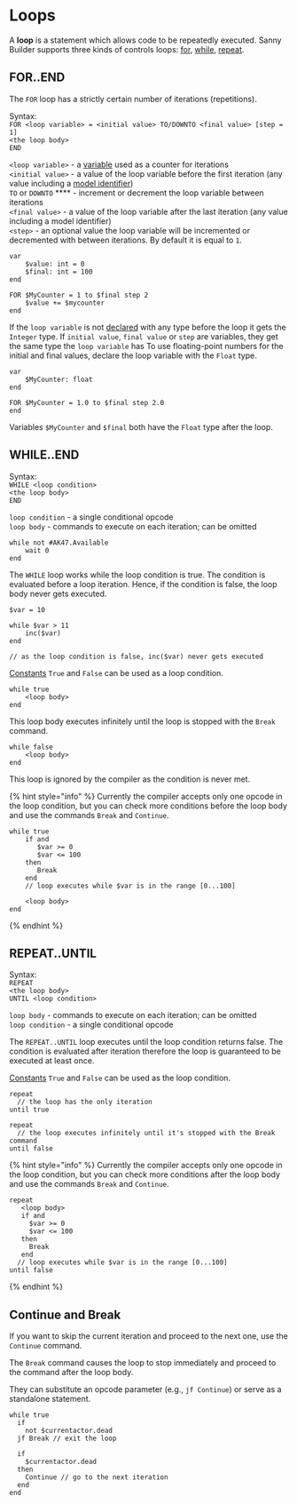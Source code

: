 # Loops

A **loop** is a statement which allows code to be repeatedly executed. Sanny Builder supports three kinds of controls loops: [for](loops.md#for-end), [while](loops.md#while-end), [repeat](loops.md#repeat-until).

## FOR..END

The `FOR` loop has a strictly certain number of iterations (repetitions).

Syntax:\
`FOR <loop variable> = <initial value> TO/DOWNTO <final value> [step = 1]`\
&#x20; `<the loop body>`\
`END`

`<loop variable>` - a [variable](variables.md) used as a counter for iterations\
`<initial value>` - a value of the loop variable before the first iteration (any value including a [model identifier](data-types.md#model-names))\
`TO` or `DOWNTO` **** - increment or decrement the loop variable between iterations\
`<final value>` - a value of the loop variable after the last iteration (any value including a model identifier)\
`<step>` - an optional value the loop variable will be incremented or decremented with between iterations. By default it is equal to `1`.

```
var
    $value: int = 0
    $final: int = 100
end

FOR $MyCounter = 1 to $final step 2
    $value += $mycounter
end
```

If the `loop variable` is not [declared](variables.md#var-end-construct) with any type before the loop it gets the `Integer` type. If  `initial value`, `final value` or `step` are variables, they get the same type the `loop variable` has To use floating-point numbers for the initial and final values, declare the loop variable with the `Float` type.

```
var
    $MyCounter: float
end

FOR $MyCounter = 1.0 to $final step 2.0
end
```

Variables `$MyCounter` and `$final` both have the `Float` type after the loop.

## WHILE..END

Syntax:\
`WHILE <loop condition>`\
&#x20; `<the loop body>`\
`END`

`loop condition` - a single conditional opcode\
`loop body` - commands to execute on each iteration; can be omitted

```
while not #AK47.Available
    wait 0
end
```

The `WHILE` loop works while the loop condition is true. The condition is evaluated before a loop iteration. Hence, if the condition is false, the loop body never gets executed.

```
$var = 10

while $var > 11
    inc($var)
end

// as the loop condition is false, inc($var) never gets executed
```

[Constants](constants.md) `True` and `False` can be used as a loop condition.

```
while true
    <loop body>
end
```

This loop body executes infinitely until the loop is stopped with the `Break` command.

```
while false
    <loop body>
end
```

This loop is ignored by the compiler as the condition is never met.

{% hint style="info" %}
Currently the compiler accepts only one opcode in the loop condition, but you can check more conditions before the loop body and use the commands `Break` and `Continue`.

```
while true
    if and
       $var >= 0
       $var <= 100
    then
       Break
    end
    // loop executes while $var is in the range [0...100]
      
    <loop body>
end
```
{% endhint %}

## REPEAT..UNTIL

Syntax:\
`REPEAT`\
&#x20; `<the loop body>`\
`UNTIL <loop condition>`

`loop body` - commands to execute on each iteration; can be omitted\
`loop condition` - a single conditional opcode

The `REPEAT..UNTIL` loop executes until the loop condition returns false. The condition is evaluated after iteration therefore the loop is guaranteed to be executed at least once.

[Constants](constants.md) `True` and `False` can be used as the loop condition.

```
repeat
  // the loop has the only iteration
until true 
```

```
repeat
  // the loop executes infinitely until it's stopped with the Break command
until false
```

{% hint style="info" %}
Currently the compiler accepts only one opcode in the loop condition, but you can check more conditions after the loop body and use the commands `Break` and `Continue`.

```
repeat  
   <loop body>
   if and
     $var >= 0
     $var <= 100
   then
     Break
   end
  // loop executes while $var is in the range [0...100]      
until false
```
{% endhint %}

## Continue and Break

If you want to skip the current iteration and proceed to the next one, use the `Continue` command.&#x20;

The `Break` command causes the loop to stop immediately and proceed to the command after the loop body.

They can substitute an opcode parameter (e.g., `jf Continue`) or serve as a standalone statement.

```
while true
  if
    not $currentactor.dead
  jf Break // exit the loop

  if
    $currentactor.dead
  then
    Continue // go to the next iteration
  end
end
```
